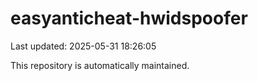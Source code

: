 # easyanticheat-hwidspoofer

Last updated: 2025-05-31 18:26:05

This repository is automatically maintained.
